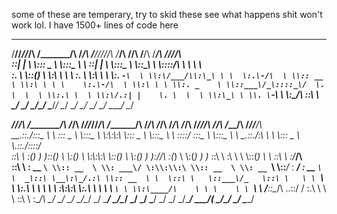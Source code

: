 some of these are temperary, try to skid these see what happens shit won't work lol.
I have 1500+ lines of code here 
 ___ __ __   ________   ______       ___ __ __   ______   ___   __    ______   __  __    
/__//_//_/\ /_______/\ /_____/\     /__//_//_/\ /_____/\ /__/\ /__/\ /_____/\ /_/\/_/\   
\::\| \| \ \\::: _  \ \\:::_ \ \    \::\| \| \ \\:::_ \ \\::\_\\  \ \\::::_\/_\ \ \ \ \  
 \:.      \ \\::(_)  \ \\:\ \ \ \    \:.      \ \\:\ \ \ \\:. `-\  \ \\:\/___/\\:\_\ \ \ 
  \:.\-/\  \ \\:: __  \ \\:\ \ \ \    \:.\-/\  \ \\:\ \ \ \\:. _    \ \\::___\/_\::::_\/ 
   \. \  \  \ \\:.\ \  \ \\:\/.:| |    \. \  \  \ \\:\_\ \ \\. \`-\  \ \\:\____/\ \::\ \ 
    \__\/ \__\/ \__\/\__\/ \____/_/     \__\/ \__\/ \_____\/ \__\/ \__\/ \_____\/  \__\/ 

________/\/_____/\  /_______/\ /_____/\ /_//_//_/\ /_______/\ /_____/\  /_____/\     /_____/\ /_____/\   /_______/\/_/\ /_/\ /_______/\ /________/\/_____/\     
\__.::.__\/\:::_ \ \ \::: _  \ \\:::_ \ \\:\\:\\:\ \\::: _  \ \\:::_ \ \ \::::_\/_    \:::_ \ \\:::_ \ \  \__.::._\/\:\ \\ \ \\::: _  \ \\__.::.__\/\::::_\/_    
   \::\ \   \:(_) ) )_\::(_)  \ \\:(_) \ \\:\\:\\:\ \\::(_)  \ \\:(_) ) )_\:\/___/\    \:(_) \ \\:(_) ) )_   \::\ \  \:\ \\ \ \\::(_)  \ \  \::\ \   \:\/___/\   
    \::\ \   \: __ `\ \\:: __  \ \\: ___\/ \:\\:\\:\ \\:: __  \ \\: __ `\ \\::___\/_    \: ___\/ \: __ `\ \  _\::\ \__\:\_/.:\ \\:: __  \ \  \::\ \   \::___\/_  
     \::\ \   \ \ `\ \ \\:.\ \  \ \\ \ \    \:\\:\\:\ \\:.\ \  \ \\ \ `\ \ \\:\____/\    \ \ \    \ \ `\ \ \/__\::\__/\\ ..::/ / \:.\ \  \ \  \::\ \   \:\____/\ 
      \__\/    \_\/ \_\/ \__\/\__\/ \_\/     \_______\/ \__\/\__\/ \_\/ \_\/ \_____\/     \_\/     \_\/ \_\/\________\/ \___/_(   \__\/\__\/   \__\/    \_____\/ 
                                                                                                                                                                 

